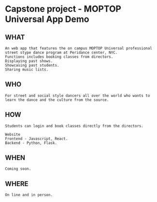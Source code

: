 # Capstone project -  MOPTOP Universal App Demo

## WHAT
```
An web app that features the on campus MOPTOP Universal professional street stype dance program at Peridance center, NYC. 
Functions includes booking classes from directors. 
Displaying past shows. 
Showcasing past students.
Sharing music lists.

```


## WHO
```
For street and social style dancers all over the world who wants to learn the dance and the culture from the source.
```

## HOW  
```
Students can login and book classes directly from the directors.

Website 
Frontend - Javascript, React.
Backend - Python, Flask.
```

## WHEN
```
Coming soon.
```

## WHERE
```
On line and in person.
```
